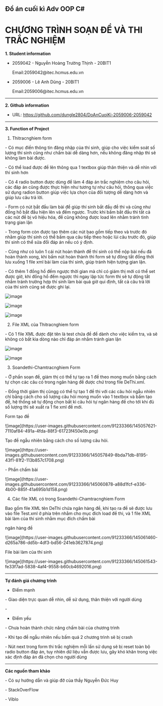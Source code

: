 ## Đồ án cuối kì Adv OOP C#
# CHƯƠNG TRÌNH SOẠN ĐỀ VÀ THI TRẮC NGHIỆM

**1. Student information**
* 2059042 - Nguyễn Hoàng Trường Thịnh - 20BIT1
  <p>Email:2059042@itec.hcmus.edu.vn</p>
* 2059006 - Lê Anh Dũng - 20BIT1
  <p>Email:2059006@itec.hcmus.edu.vn</p>

***
**2. Github information**
* URL: https://github.com/dungle2804/DoAnCuoiKi-2059006-2059042

***
**3. Function of Project**

1. Thitracnghiem form
<p>- Có mục điền thông tin đăng nhập của thí sinh, giúp cho việc kiểm soát số lượng thí sinh cũng như chấm bài dễ dàng hơn, nếu không đăng nhập thì sẽ không làm bài được.</p>

<p>- Có thể load được đề lên thông qua 1 textbox giúp thân thiện và dễ nhìn với thí sinh hơn</p>

<p>- Có 4 radio button được dùng để làm 4 đáp án trắc nghiệm cho câu hỏi, các đáp án cũng được thực hiện như tương tự như câu hỏi, thông qua việc sử dụng radion button giúp việc lựa chọn của đối tượng dễ dàng hơn và giúp lưu câu trả lời.</p>

<p>- Form có nút bắt đầu làm bài để giúp thí sinh bắt đầu đề thi và cũng như đồng hồ bắt đầu hiện lên và đếm ngược. Trước khi bấm bắt đầu thì tất cả các nút đề bị vô hiệu hóa, đề cũng không được load lên nhằm tránh tình trạng gian lận</p>

<p>- Trong form còn được tạo thêm các nút bao gồm tiếp theo và trước đó nhằm giúp thí sinh có thể bấm qua câu tiếp theo hoặc lùi câu trước đó, giúp thí sinh có thể sửa đổi đáp án nếu có ý định.</p>

<p>- Cũng như có luôn 1 cái nút hoàn thành để thí sinh có thể nộp bài nếu đã hoàn thành xong, khi bấm nút hoàn thành thì form sẽ tự đông tắt đồng thời lưu xuống 1 file xml bài làm của thí sinh, giúp tránh hiện tượng gian lận.</p>

<p>- Có thêm 1 đồng hồ đếm ngược thời gian mà chỉ có giám thị mới có thể set được giờ, khi đồng hồ đếm ngược thì ngay lập tức form thi sẽ tự động tắt nhầm tránh trường hợp thí sinh làm bài quá giờ qui định, tất cả câu trả lời của thí sinh cũng sẽ được ghi lại.</p>

![image](https://user-images.githubusercontent.com/91233366/145055389-25065f1b-e133-470b-bcce-3dffc0162df9.png)

![image](https://user-images.githubusercontent.com/91233366/145055438-534e4521-f750-477b-91fe-e95ad3a736e4.png)

![image](https://user-images.githubusercontent.com/91233366/145055476-f6de4a0b-b230-4b05-bbac-9e014d490c81.png)

2. File XML của Thitracnghiem form
<p>- Có 1 file XML được đặt tên là test chứa đề để dành cho việc kiểm tra, và sẽ không có bất kìa dòng nào chỉ đáp án nhằm tránh gian lận</p>

![image](https://user-images.githubusercontent.com/91233366/145055783-03214520-1194-40d9-8a43-d18a74d37c11.png)

![image](https://user-images.githubusercontent.com/91233366/145055807-4f8f1e4a-b9ec-4973-8e6b-b6ecfef385fe.png)

3. Soandethi-Chamtracnghiem Form
<p>- Ở phần soạn đề, giám thị có thể tự tạo ra 1 đề theo mong muốn bằng cách tự chọn các câu có trong ngân hàng đề được chứ trong file DeThi.xml.</p>

<p>- Đồng thời giám thị cũngg có thể tự tạo 1 đề thi với các câu hỏi ngẫu nhiên chỉ bằng cách cho số lượng câu hỏi mong muốn vào 1 textbox và bấm tạo đề, hệ thống sẽ tự động chọn bất kì câu hỏi tự ngân hàng đề cho tới khi đủ số lượng thì sẽ xuất ra 1 fie xml đề mới.</p>

<p>Form tạo đề</p>
![image](https://user-images.githubusercontent.com/91233366/145057621-7110af84-491a-4fda-88f3-61723f450e0b.png)

<p>Tạo đề ngẫu nhiên bằng cách cho số lượng câu hỏi.</p>
![image](https://user-images.githubusercontent.com/91233366/145057849-8bda71db-8195-43f1-81f2-113b857c1708.png)

<p>- Phần chấm bài</p>
![image](https://user-images.githubusercontent.com/91233366/145060878-a88d1fcf-e336-4b00-885f-41a695b1d158.png)

4. Các file XML có trong Soandethi-Chamtracnghiem Form
<p>Bao gồm file XML tên DeThi chứa ngân hàng đề, khi tạo ra đề sẽ được lưu vào file Test.xml ở phía trên nhằm cho mục đích load đề thi, và 1 file XML bài làm của thí sinh nhằm mục đích chấm bài</p>

<p>ngân hàng đề</p>
![image](https://user-images.githubusercontent.com/91233366/145061460-d265a786-dd5b-4df3-bd56-241eb3627874.png)

<p>File bài làm của thí sinh</p>
![image](https://user-images.githubusercontent.com/91233366/145061543-fe33f7ad-5838-4af4-9558-b60cb4692016.png)

***
**Tự đánh giá chương trình** 
* Điểm mạnh 
<p>- Giao diện trực quan dễ nhìn, dễ sử dụng, thân thiện với người dùng</p>
<p>-   </p>


* Điểm yếu
<p>- Chưa hoàn thành chức năng chấm bài của chương trình</p>
<p>- Khi tạo đề ngẫu nhiên nếu bấm quá 2 chương trình sẽ bị crash</p>
<p>- Nút next trong form thi trắc nghiệm mỗi lần sử dụng sẽ bị reset toàn bộ radio button đáp án, tuy nhiên dữ liệu vẫn được lưu, gây khó khăn trong việc xác định đáp án đã chọn cho người dùng</p>


***
**Các nguồn tham khảo**
<p>- Có sự hướng dẫn và giúp đỡ của thầy Nguyễn Đức Huy</p>
<p>- StackOverFlow</p>
<p>- Viblo</p>















